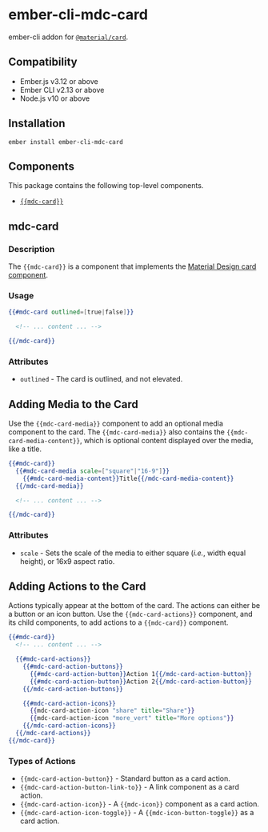 ember-cli-mdc-card
======================

ember-cli addon for [`@material/card`](https://github.com/material-components/material-components-web/tree/master/packages/mdc-card).


Compatibility
------------------------------------------------------------------------------

* Ember.js v3.12 or above
* Ember CLI v2.13 or above
* Node.js v10 or above


Installation
------------

    ember install ember-cli-mdc-card

Components
-----------

This package contains the following top-level components.

* [`{{mdc-card}}`](#mdc-card)

mdc-card
---------------------

### Description

The `{{mdc-card}}` is a component that implements the
[Material Design card component](https://github.com/material-components/material-components-web/tree/master/packages/mdc-card).

### Usage

```handlebars
{{#mdc-card outlined=[true|false]}}

  <!-- ... content ... -->

{{/mdc-card}}
```

### Attributes

* `outlined` - The card is outlined, and not elevated.

Adding Media to the Card
---------------------------

Use the `{{mdc-card-media}}` component to add an optional media component to the card. The
`{{mdc-card-media}}` also contains the `{{mdc-card-media-content}}`, which is optional content
displayed over the media, like a title.

```handlebars
{{#mdc-card}}
  {{#mdc-card-media scale=["square"|"16-9"]}}
    {{#mdc-card-media-content}}Title{{/mdc-card-media-content}}
  {{/mdc-card-media}}

  <!-- ... content ... -->

{{/mdc-card}}
```

### Attributes

* `scale` - Sets the scale of the media to either square (_i.e._, width equal height), or 16x9 aspect ratio.

Adding Actions to the Card
----------------------------

Actions typically appear at the bottom of the card. The actions can either be a button or
an icon button. Use the `{{mdc-card-actions}}` component, and its child components, to add
actions to a `{{mdc-card}}` component.

```handlebars
{{#mdc-card}}
  <!-- ... content ... -->

  {{#mdc-card-actions}}
    {{#mdc-card-action-buttons}}
      {{#mdc-card-action-button}}Action 1{{/mdc-card-action-button}}
      {{#mdc-card-action-button}}Action 2{{/mdc-card-action-button}}
    {{/mdc-card-action-buttons}}

    {{#mdc-card-action-icons}}
      {{mdc-card-action-icon "share" title="Share"}}
      {{mdc-card-action-icon "more_vert" title="More options"}}
    {{/mdc-card-action-icons}}
  {{/mdc-card-actions}}
{{/mdc-card}}
```

### Types of Actions

* `{{mdc-card-action-button}}` - Standard button as a card action.
* `{{mdc-card-action-button-link-to}}` - A link component as a card action.
* `{{mdc-card-action-icon}}` - A ``{{mdc-icon}}`` component as a card action.
* `{{mdc-card-action-icon-toggle}}` - A ``{{mdc-icon-button-toggle}}`` as a card action.
